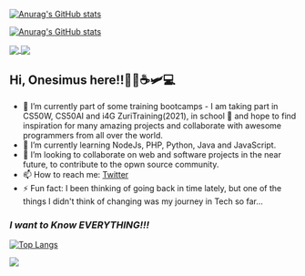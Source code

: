 [![Anurag's GitHub stats](https://github-readme-stats.vercel.app/api?username=sarpong4&count_private=true&show_icons=true&theme=radical)](https://github.com/anuraghazra/github-readme-stats)

[![Anurag's GitHub stats](https://github-readme-stats.vercel.app/api/streak?username=sarpong4&count_private=true&show_icons=true&theme=radical)](https://github.com/anuraghazra/github-readme-stats)

<a href="https://github.com/sarpong4/google-clone">
  <img align="center" src="https://github-readme-stats.vercel.app/api/pin/?username=sarpong4&repo=google-clone&theme=radical" />
</a>
<a href="https://github.com/sarpong4/todo">
  <img align="center" src="https://github-readme-stats.vercel.app/api/pin/?username=sarpong4&repo=todo&theme=radical" />
</a>


## Hi, Onesimus here!!👋🏿☕🛩️💻

<!--
**sarpong4/sarpong4** is a ✨ _special_ ✨ repository because its `README.md` (this file) appears on your GitHub profile.-->

- 🔭 I’m currently part of some training bootcamps - I am taking part in CS50W, CS50AI and i4G ZuriTraining(2021), in school 🏫 and hope to find inspiration for many amazing projects and collaborate with awesome programmers from all over the world.
- 🌱 I’m currently learning NodeJs, PHP, Python, Java and JavaScript.
- 👯 I’m looking to collaborate on web and software projects in the near future, to contribute to the opwn source community.
- 📫 How to reach me: [Twitter](twitter.com/Onesimus_Wiafe)
- ⚡ Fun fact: I been thinking of going back in time lately, but one of the things I didn't think of changing was my journey in Tech so far...
### _I want to Know EVERYTHING!!!_


[![Top Langs](https://github-readme-stats.vercel.app/api/top-langs/?username=sarpong4&theme=radical)](https://github.com/anuraghazra/github-readme-stats)

![](https://komarev.com/ghpvc/?username=sarpong4)
